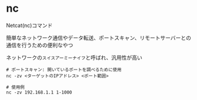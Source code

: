 # nc
Netcat(nc)コマンド

簡単なネットワーク通信やデータ転送、ポートスキャン、リモートサーバーとの通信を行うための便利なやつ

ネットワークの`スイスアーミーナイフ`と呼ばれ、汎用性が高い

```
# ポートスキャン: 開いているポートを調べるために使用
nc -zv <ターゲットのIPアドレス> <ポート範囲>

# 使用例
nc -zv 192.168.1.1 1-1000
```

